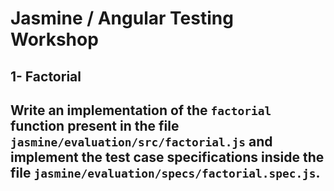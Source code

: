 # Jasmine / Angular Testing Workshop

## 1- Factorial
Write an implementation of the `factorial` function present in the file `jasmine/evaluation/src/factorial.js`
and implement the test case specifications inside the file `jasmine/evaluation/specs/factorial.spec.js`.  
---
